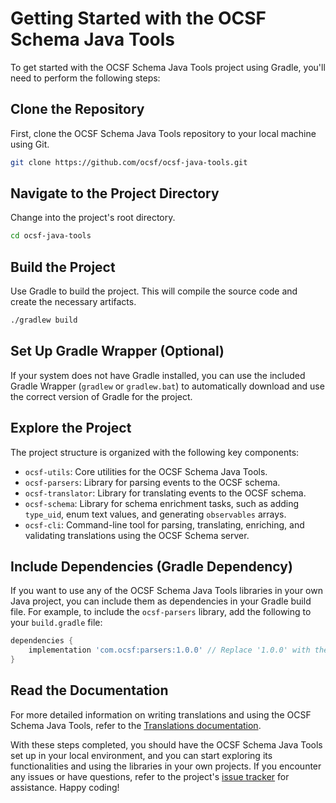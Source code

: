 # Getting Started with the OCSF Schema Java Tools

To get started with the OCSF Schema Java Tools project using Gradle, you'll need
to perform the following steps:

## Clone the Repository

First, clone the OCSF Schema Java Tools repository to your local machine using
Git.

```bash
git clone https://github.com/ocsf/ocsf-java-tools.git
```

## Navigate to the Project Directory

Change into the project's root directory.

```bash
cd ocsf-java-tools
```

## Build the Project

Use Gradle to build the project. This will compile the source code and create
the necessary artifacts.

```bash
./gradlew build
```

## Set Up Gradle Wrapper (Optional)

If your system does not have Gradle installed, you can use the included Gradle
Wrapper (`gradlew` or `gradlew.bat`) to automatically download and use the
correct version of Gradle for the project.

## Explore the Project

The project structure is organized with the following key components:

- `ocsf-utils`: Core utilities for the OCSF Schema Java Tools.
- `ocsf-parsers`: Library for parsing events to the OCSF schema.
- `ocsf-translator`: Library for translating events to the OCSF schema.
- `ocsf-schema`: Library for schema enrichment tasks, such as adding `type_uid`,
  enum text values, and generating `observables` arrays.
- `ocsf-cli`: Command-line tool for parsing, translating, enriching, and
  validating translations using the OCSF Schema server.

## Include Dependencies (Gradle Dependency)

If you want to use any of the OCSF Schema Java Tools libraries in your own Java
project, you can include them as dependencies in your Gradle build file. For
example, to include the `ocsf-parsers` library, add the following to
your `build.gradle` file:

```gradle
dependencies {
    implementation 'com.ocsf:parsers:1.0.0' // Replace '1.0.0' with the desired version
}
```

## Read the Documentation

For more detailed information on writing translations and using the OCSF Schema
Java Tools, refer to the [Translations documentation](translations.md).

With these steps completed, you should have the OCSF Schema Java Tools set up in
your local environment, and you can start exploring its functionalities and
using the libraries in your own projects. If you encounter any issues or have
questions, refer to the
project's [issue tracker](https://github.com/ocsf/ocsf-java-tools/issues) for
assistance. Happy coding!